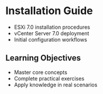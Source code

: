 # Installation Guide
- ESXi 7.0 installation procedures
- vCenter Server 7.0 deployment
- Initial configuration workflows

## Learning Objectives
- Master core concepts
- Complete practical exercises
- Apply knowledge in real scenarios
